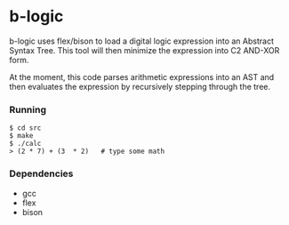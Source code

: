 # b-logic
b-logic uses flex/bison to load a digital logic expression into an Abstract Syntax Tree. This tool will then minimize the expression into C2 AND-XOR form.

At the moment, this code parses arithmetic expressions into an AST and then evaluates the expression by recursively stepping through the tree.

### Running
```shell
$ cd src
$ make
$ ./calc
> (2 * 7) + (3  * 2)   # type some math
```

### Dependencies
* gcc
* flex
* bison
